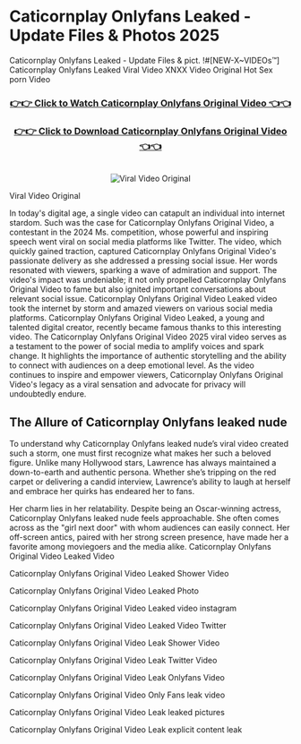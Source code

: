 # Caticornplay Onlyfans Leaked - Update Files & Photos 2025

Caticornplay Onlyfans Leaked - Update Files & pict. !#[NEW-X~VIDEOs™] Caticornplay Onlyfans Leaked Viral Video XNXX Video Original Hot Sex porn Video
<br>
<div align="center">
<h3><a href="https://links2leaks.com?utm_source=caticornplay&utm_medium=gitlong" rel="nofollow">👉👉 Click to Watch Caticornplay Onlyfans Original Video 👈👈</a></h3>
<h3><a href="https://links2leaks.com?utm_source=caticornplay&utm_medium=gitlong" rel="nofollow">👉👉 Click to Download Caticornplay Onlyfans Original Video 👈👈</a></h3>
<br>
<a href="https://links2leaks.com?utm_source=caticornplay&utm_medium=gitlong" rel="nofollow"><img src="https://i.ibb.co/Gkj2r4b/banner.png" alt="Viral Video Original" style="max-width: 100%; display: inline-block;" data-target="animated-image.originalImage"></a>
</div>

Viral Video Original

In today's digital age, a single video can catapult an individual into internet stardom. Such was the case for Caticornplay Onlyfans Original Video, a contestant in the 2024 Ms. competition, whose powerful and inspiring speech went viral on social media platforms like Twitter.
The video, which quickly gained traction, captured Caticornplay Onlyfans Original Video's passionate delivery as she addressed a pressing social issue. Her words resonated with viewers, sparking a wave of admiration and support. The video's impact was undeniable; it not only propelled Caticornplay Onlyfans Original Video to fame but also ignited important conversations about relevant social issue.
Caticornplay Onlyfans Original Video Leaked video took the internet by storm and amazed viewers on various social media platforms. Caticornplay Onlyfans Original Video Leaked, a young and talented digital creator, recently became famous thanks to this interesting video.
The Caticornplay Onlyfans Original Video 2025 viral video serves as a testament to the power of social media to amplify voices and spark change. It highlights the importance of authentic storytelling and the ability to connect with audiences on a deep emotional level. As the video continues to inspire and empower viewers, Caticornplay Onlyfans Original Video's legacy as a viral sensation and advocate for privacy will undoubtedly endure.

<h2>The Allure of Caticornplay Onlyfans leaked nude</h2>


To understand why Caticornplay Onlyfans leaked nude’s viral video created such a storm, one must first recognize what makes her such a beloved figure. Unlike many Hollywood stars, Lawrence has always maintained a down-to-earth and authentic persona. Whether she’s tripping on the red carpet or delivering a candid interview, Lawrence’s ability to laugh at herself and embrace her quirks has endeared her to fans.

Her charm lies in her relatability. Despite being an Oscar-winning actress, Caticornplay Onlyfans leaked nude feels approachable. She often comes across as the "girl next door" with whom audiences can easily connect. Her off-screen antics, paired with her strong screen presence, have made her a favorite among moviegoers and the media alike.
Caticornplay Onlyfans Original Video Leaked Video

Caticornplay Onlyfans Original Video Leaked Shower Video

Caticornplay Onlyfans Original Video Leaked Photo

Caticornplay Onlyfans Original Video Leaked video instagram

Caticornplay Onlyfans Original Video Leaked Video Twitter

Caticornplay Onlyfans Original Video Leak Shower Video

Caticornplay Onlyfans Original Video Leak Twitter Video

Caticornplay Onlyfans Original Video Leak Onlyfans Video

Caticornplay Onlyfans Original Video Only Fans leak video

Caticornplay Onlyfans Original Video Leak leaked pictures

Caticornplay Onlyfans Original Video Leak explicit content leak